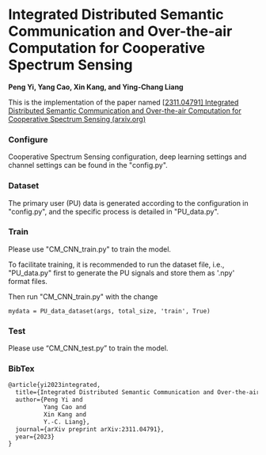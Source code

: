 # Integrated Distributed Semantic Communication and Over-the-air Computation for Cooperative Spectrum Sensing  

**Peng Yi, Yang Cao, Xin Kang, and Ying-Chang Liang**

This is the implementation of the paper named [[2311.04791\] Integrated Distributed Semantic Communication and Over-the-air Computation for Cooperative Spectrum Sensing (arxiv.org)](https://arxiv.org/abs/2311.04791)

### Configure

Cooperative Spectrum Sensing configuration, deep learning settings and channel settings can be found in the "config.py".

### Dataset

The primary user (PU) data is generated according to the configuration in "config.py", and the specific process is detailed in "PU_data.py".

### Train

Please use "CM_CNN_train.py" to train the model. 

To facilitate training, it is recommended to run the dataset file, i.e., "PU_data.py" first to generate the PU signals and store them as '.npy' format files. 

Then run "CM_CNN_train.py" with the change 

`mydata = PU_data_dataset(args, total_size, 'train', True)` 

### Test

Please use “CM_CNN_test.py” to train the model. 

### BibTex

```latex
@article{yi2023integrated,
  title={Integrated Distributed Semantic Communication and Over-the-air Computation for Cooperative Spectrum Sensing},
  author={Peng Yi and
          Yang Cao and
          Xin Kang and
          Y.-C. Liang},
  journal={arXiv preprint arXiv:2311.04791},
  year={2023}
}
```
